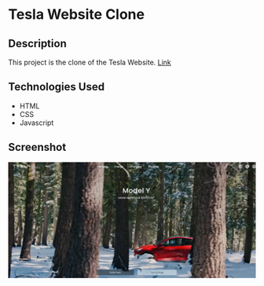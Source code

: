 # Tesla Website Clone

## Description

This project is the clone of the Tesla Website. 
[Link](https://www.tesla.com/)

## Technologies Used 
- HTML
- CSS 
- Javascript

## Screenshot
![Checkme](./screenshot.webp)